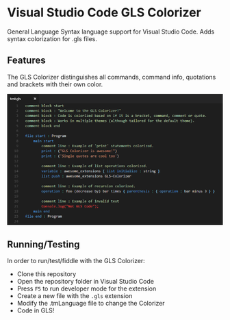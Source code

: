 # Visual Studio Code GLS Colorizer

General Language Syntax language support for Visual Studio Code.
Adds syntax colorization for .gls files.

## Features

The GLS Colorizer distinguishes all commands, command info, quotations and brackets with their own color.

![GLS Colorizer Example](screenshots/example.png)

## Running/Testing

In order to run/test/fiddle with the GLS Colorizer:

  * Clone this repository
  * Open the repository folder in Visual Studio Code
  * Press ```F5``` to run developer mode for the extension
  * Create a new file with the ```.gls``` extension
  * Modify the .tmLanguage file to change the Colorizer
  * Code in GLS!
